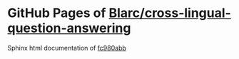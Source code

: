 GitHub Pages of [Blarc/cross-lingual-question-answering](https://github.com/Blarc/cross-lingual-question-answering.git)
===
Sphinx html documentation of [fc980abb](https://github.com/Blarc/cross-lingual-question-answering/tree/fc980abb8b9803cbc4d48b2fb24825179b3ed2c6)
